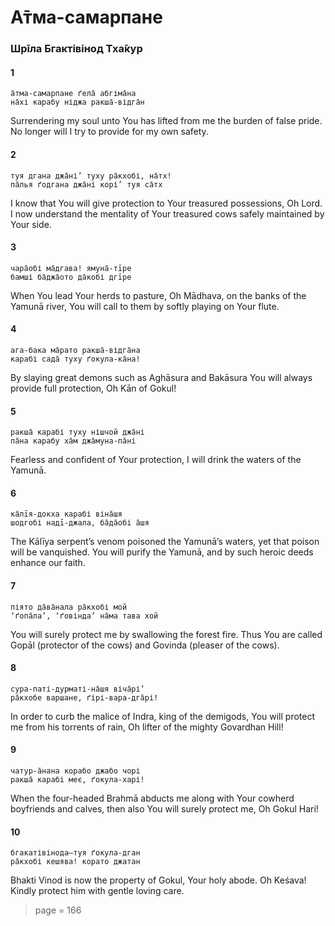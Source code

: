 # А̄тма-самарпане

### Шрīла Бгактівінод Тха̄кур

#### 1

    а̄тма-самарпане ґела̄ абгіма̄на
    на̄хі карабу ніджа ракша̄-відга̄н

Surrendering my soul unto You has lifted from me the burden of false pride. No longer will I try to provide for my own safety.

#### 2

    туя дгана джа̄ні’ туху ра̄кхобі, на̄тх!
    па̄лья ґодгана джа̄ні корі’ туя са̄тх

I know that You will give protection to Your treasured possessions, Oh Lord. I now understand the mentality of Your treasured cows safely maintained by Your side.

#### 3

    чара̄обі ма̄дгава! ямуна̄-тīре
    бамші ба̄джа̄ото да̄кобі дгīре

When You lead Your herds to pasture, Oh Mādhava, on the banks of the Yamunā river, You will call to them by softly playing on Your flute.

#### 4

    ага-бака ма̄рато ракша̄-відга̄на
    карабі сада̄ туху ґокула-ка̄на!

By slaying great demons such as Aghāsura and Bakāsura You will always provide full protection, Oh Kān of Gokul!

#### 5

    ракша̄ карабі туху нішчой джа̄ні
    па̄на карабу ха̄м джа̄муна-па̄ні

Fearless and confident of Your protection, I will drink the waters of the Yamunā.

#### 6

    ка̄лīя-докха карабі віна̄шя
    шодгобі надī-джала, ба̄да̄обі а̄шя

The Kālīya serpent’s venom poisoned the Yamunā’s waters, yet that poison will be vanquished. You will purify the Yamunā, and by such heroic deeds enhance our faith.

#### 7

    піято да̄ва̄нала ра̄кхобі мой
    ‘ґопа̄ла’, ‘ґовінда’ на̄ма тава хой

You will surely protect me by swallowing the forest fire. Thus You are called Gopāl (protector of the cows) and Govinda (pleaser of the cows).

#### 8

    сура-паті-дурматі-на̄шя віча̄рі’
    ра̄кхобе варшане, ґірі-вара-дга̄рі!

In order to curb the malice of Indra, king of the demigods, You will protect me from his torrents of rain, Oh lifter of the mighty Govardhan Hill!

#### 9

    чатур-а̄нана корабо джабо чорі
    ракша̄ карабі меє, ґокула-харі!

When the four-headed Brahmā abducts me along with Your cowherd boyfriends and calves, then also You will surely protect me, Oh Gokul Hari!

#### 10

    бгакатівінода—туя ґокула-дган
    ра̄кхобі кешява! корато джатан

Bhakti Vinod is now the property of Gokul, Your holy abode. Oh Keśava! Kindly protect him with gentle loving care.


> page = 166